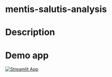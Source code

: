 # mentis-salutis-analysis
# Description
# Demo app
[![Streamlit App](https://static.streamlit.io/badges/streamlit_badge_black_white.svg)]([https://chanin.streamlitapp.com/](https://dmamayeva-mentis-salutis-analysis-streamlit-app-qyfxju.streamlit.app))
